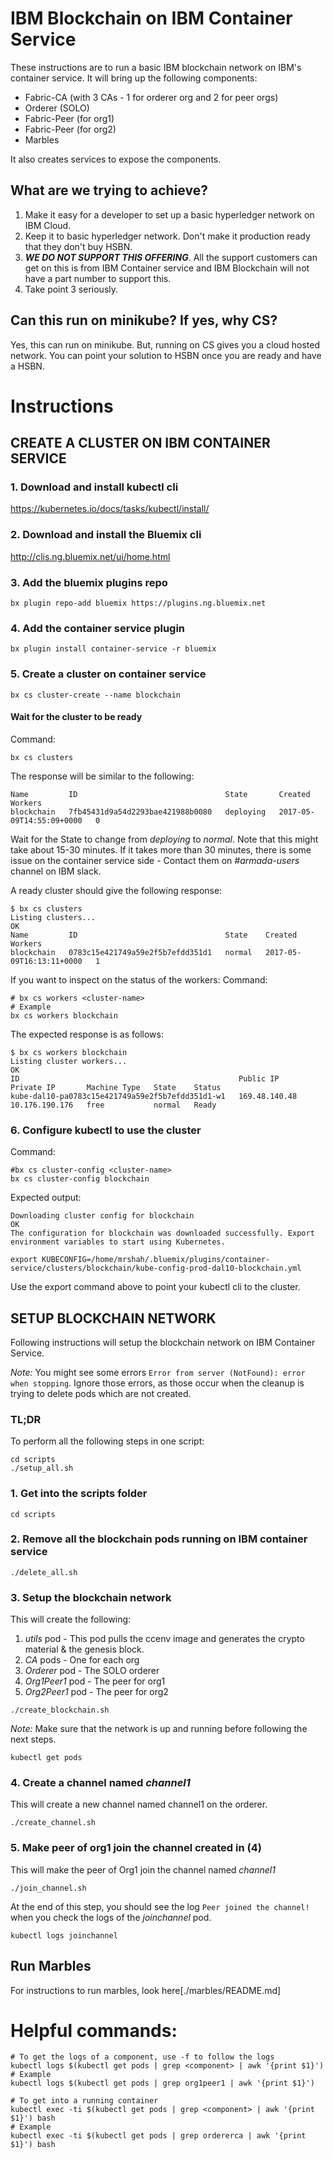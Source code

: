 # IBM Blockchain on IBM Container Service

These instructions are to run a basic IBM blockchain network on IBM's container service.
It will bring up the following components:
* Fabric-CA (with 3 CAs - 1 for orderer org and 2 for peer orgs)
* Orderer (SOLO)
* Fabric-Peer (for org1)
* Fabric-Peer (for org2)
* Marbles

It also creates services to expose the components.

## What are we trying to achieve?

1. Make it easy for a developer to set up a basic hyperledger network on IBM Cloud.
2. Keep it to basic hyperledger network. Don't make it production ready that they don't buy HSBN.
3. _**WE DO NOT SUPPORT THIS OFFERING**_. All the support customers can get on this is from IBM Container service and IBM Blockchain will not have a part number to support this.
4. Take point 3 seriously.

## Can this run on minikube? If yes, why CS?

Yes, this can run on minikube. But, running on CS gives you a cloud hosted network. You can point your solution to HSBN once you are ready and have a HSBN.

# Instructions

## CREATE A CLUSTER ON IBM CONTAINER SERVICE

### 1. Download and install kubectl cli

https://kubernetes.io/docs/tasks/kubectl/install/

### 2. Download and install the Bluemix cli

http://clis.ng.bluemix.net/ui/home.html

### 3. Add the bluemix plugins repo

```
bx plugin repo-add bluemix https://plugins.ng.bluemix.net
```

### 4. Add the container service plugin

```
bx plugin install container-service -r bluemix
```

### 5. Create a cluster on container service

```
bx cs cluster-create --name blockchain
```

#### Wait for the cluster to be ready

Command:
```
bx cs clusters
```

The response will be similar to the following:
```
Name         ID                                 State       Created                    Workers   
blockchain   7fb45431d9a54d2293bae421988b0080   deploying   2017-05-09T14:55:09+0000   0   
```

Wait for the State to change from _deploying_ to _normal_. Note that this might take about 15-30 minutes. If it takes more than 30 minutes, there is some issue on the container service side - Contact them on _#armada-users_ channel on IBM slack.

A ready cluster should give the following response:
```
$ bx cs clusters
Listing clusters...
OK
Name         ID                                 State    Created                    Workers   
blockchain   0783c15e421749a59e2f5b7efdd351d1   normal   2017-05-09T16:13:11+0000   1   

```


If you want to inspect on the status of the workers:
Command:
```
# bx cs workers <cluster-name>
# Example
bx cs workers blockchain
```

The expected response is as follows:
```
$ bx cs workers blockchain
Listing cluster workers...
OK
ID                                                 Public IP       Private IP       Machine Type   State    Status   
kube-dal10-pa0783c15e421749a59e2f5b7efdd351d1-w1   169.48.140.48   10.176.190.176   free           normal   Ready   
```

### 6. Configure kubectl to use the cluster

Command:
```
#bx cs cluster-config <cluster-name>
bx cs cluster-config blockchain
```

Expected output:

```
Downloading cluster config for blockchain
OK
The configuration for blockchain was downloaded successfully. Export environment variables to start using Kubernetes.

export KUBECONFIG=/home/mrshah/.bluemix/plugins/container-service/clusters/blockchain/kube-config-prod-dal10-blockchain.yml
```

Use the export command above to point your kubectl cli to the cluster.

## SETUP BLOCKCHAIN NETWORK

Following instructions will setup the blockchain network on IBM Container Service.

*Note:* You might see some errors `Error from server (NotFound): error when stopping`. Ignore those errors, as those occur when the cleanup is trying to delete pods which are not created.

### TL;DR
To perform all the following steps in one script:
```
cd scripts
./setup_all.sh
```

### 1. Get into the scripts folder
```
cd scripts
```

### 2. Remove all the blockchain pods running on IBM container service

```
./delete_all.sh
```

### 3. Setup the blockchain network
This will create the following:
1. _utils_ pod     - This pod pulls the ccenv image and generates the crypto material & the genesis block.
2. _CA_ pods       - One for each org
3. _Orderer_ pod   - The SOLO orderer
4. _Org1Peer1_ pod - The peer for org1
5. _Org2Peer1_ pod - The peer for org2
```
./create_blockchain.sh
```

*Note:* Make sure that the network is up and running before following the next steps.
```
kubectl get pods
```

### 4. Create a channel named _channel1_
This will create a new channel named channel1 on the orderer.
```
./create_channel.sh
```

### 5. Make peer of org1 join the channel created in (4)
This will make the peer of Org1 join the channel named _channel1_
```
./join_channel.sh
```
At the end of this step, you should see the log `Peer joined the channel!` when you check the logs of the _joinchannel_ pod.
```
kubectl logs joinchannel
```

## Run Marbles

For instructions to run marbles, look here[./marbles/README.md]


# Helpful commands:
```
# To get the logs of a component, use -f to follow the logs
kubectl logs $(kubectl get pods | grep <component> | awk '{print $1}')
# Example
kubectl logs $(kubectl get pods | grep org1peer1 | awk '{print $1}')

# To get into a running container
kubectl exec -ti $(kubectl get pods | grep <component> | awk '{print $1}') bash
# Example
kubectl exec -ti $(kubectl get pods | grep ordererca | awk '{print $1}') bash
```
